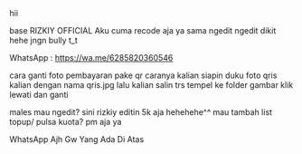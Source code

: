 hii 

base RIZKIY OFFICIAL
Aku cuma recode aja ya sama ngedit ngedit dikit hehe jngn bully t_t

WhatsApp : https://wa.me/6285820360546

cara ganti foto pembayaran pake qr caranya kalian siapin duku foto qris kalian dengan nama qris.jpg lalu kalian salin trs tempel ke folder gambar klik lewati dan ganti 

males mau ngedit? sini rizkiy editin 5k aja hehehehe^^
mau tambah list topup/ pulsa kuota? pm aja ya

WhatsApp Ajh Gw Yang Ada Di Atas
